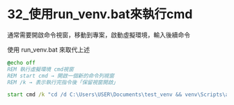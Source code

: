 # 32_使用run_venv.bat來執行cmd

通常需要開啟命令視窗，移動到專案，啟動虛擬環境，輸入後續命令

使用 run_venv.bat 來取代上述

```bat
@echo off
REM 執行虛擬環境 cmd視窗
REM start cmd → 開啟一個新的命令列視窗
REM /k → 表示執行完指令後「保留視窗開啟」

start cmd /k "cd /d C:\Users\USER\Documents\test_venv && venv\Scripts\activate.bat"

```